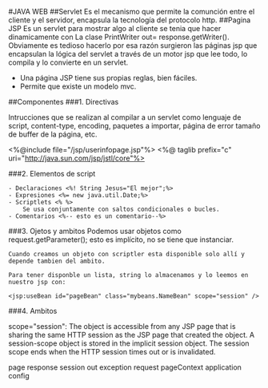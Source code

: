 #JAVA WEB
##Servlet
Es el mecanismo que permite la comunción entre el cliente y el servidor, encapsula la tecnología del protocolo http.
##Pagina JSP
Es un servlet para mostrar algo al cliente se tenia que hacer dinamicamente con La clase PrintWriter out= response.getWriter(). Obviamente es tedioso hacerlo por esa razón surgieron las páginas jsp que encapsulan la lógica del servlet a través de un motor jsp que lee todo, lo compila y lo convierte en un servlet.
* Una página JSP tiene sus propias reglas, bien fáciles.
* Permite que existe un modelo mvc.

##Componentes
###1. Directivas

Intrucciones que se realizan al compilar a un servlet como  lenguaje de script, content-type, encoding, paquetes a importar, página de error tamaño de buffer de la página, etc.

<%@include file="/jsp/userinfopage.jsp"%>
<%@ taglib prefix="c" uri="http://java.sun.com/jsp/jstl/core"%>

###2. Elementos de script

	- Declaraciones <%! String Jesus="El mejor";%>
	- Expresiones <%= new java.util.Date;%>
	- Scriptlets <% %> 
		Se usa conjuntamente con saltos condicionales o bucles.
	- Comentarios <%-- esto es un comentario--%>

###3. Ojetos y ambitos
	Podemos usar objetos como request.getParameter(); esto es implícito, no se tiene que instanciar.

	Cuando creamos un objeto con scriptler esta disponible solo allí y depende tambien del ambito.

	Para tener disponble un lista, string lo almacenamos y lo leemos en nuestro jsp con:

	<jsp:useBean id="pageBean" class="mybeans.NameBean" scope="session" />

###4. Ambitos

scope="session": The object is accessible from any JSP page that is sharing the same HTTP session as the JSP page that created the object. A session-scope object is stored in the implicit session object. The session scope ends when the HTTP session times out or is invalidated. 


page
response
session
out
exception
request
pageContext
application
config
